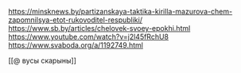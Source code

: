 
https://minsknews.by/partizanskaya-taktika-kirilla-mazurova-chem-zapomnilsya-etot-rukovoditel-respubliki/
https://www.sb.by/articles/chelovek-svoey-epokhi.html
https://www.youtube.com/watch?v=j2l45fRchU8
https://www.svaboda.org/a/1192749.html

[[@ вусы скарыны]]
